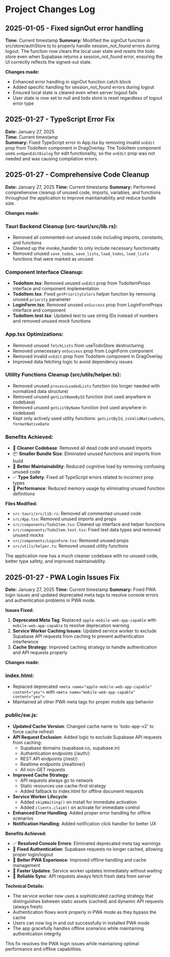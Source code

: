 # Project Changes Log

## 2025-01-05 - Fixed signOut error handling
**Time:** Current timestamp
**Summary:** Modified the signOut function in src/store/authStore.ts to properly handle session_not_found errors during logout. The function now clears the local user state and resets the todo store even when Supabase returns a session_not_found error, ensuring the UI correctly reflects the signed-out state.

**Changes made:**
- Enhanced error handling in signOut function catch block
- Added specific handling for session_not_found errors during logout
- Ensured local state is cleared even when server logout fails
- User state is now set to null and todo store is reset regardless of logout error type

## 2025-01-27 - TypeScript Error Fix
**Date:** January 27, 2025  
**Time:** Current timestamp  
**Summary:** Fixed TypeScript error in App.tsx by removing invalid `onEdit` prop from TodoItem component in DragOverlay. The TodoItem component uses `onOpenEditDialog` for edit functionality, so the `onEdit` prop was not needed and was causing compilation errors.

## 2025-01-27 - Comprehensive Code Cleanup
**Date:** January 27, 2025
**Time:** Current timestamp
**Summary:** Performed comprehensive cleanup of unused code, imports, variables, and functions throughout the application to improve maintainability and reduce bundle size.

**Changes made:**

### Tauri Backend Cleanup (src-tauri/src/lib.rs):
- Removed all commented-out unused code including imports, constants, and functions
- Cleaned up the invoke_handler to only include necessary functionality
- Removed unused `save_todos`, `save_lists`, `load_todos`, `load_lists` functions that were marked as unused

### Component Interface Cleanup:
- **TodoItem.tsx**: Removed unused `onEdit` prop from TodoItemProps interface and component implementation
- **TodoItem.tsx**: Fixed `getPriorityColors` helper function by removing unused `priority` parameter
- **LoginForm.tsx**: Removed unused `onSuccess` prop from LoginFormProps interface and component
- **TodoItem.test.tsx**: Updated test to use string IDs instead of numbers and removed unused mock functions

### App.tsx Optimizations:
- Removed unused `fetchLists` from useTodoStore destructuring 
- Removed unnecessary `onSuccess` prop from LoginForm component
- Removed invalid `onEdit` prop from TodoItem component in DragOverlay
- Improved data fetching logic to avoid dependency issues

### Utility Functions Cleanup (src/utils/helper.ts):
- Removed unused `processLoadedLists` function (no longer needed with normalized data structure)
- Removed unused `getListNameById` function (not used anywhere in codebase)
- Removed unused `getListByName` function (not used anywhere in codebase)
- Kept only actively used utility functions: `getListById`, `isValidNativeDate`, `formatNativeDate`

### Benefits Achieved:
- 🧹 **Cleaner Codebase**: Removed all dead code and unused imports
- 📦 **Smaller Bundle Size**: Eliminated unused functions and imports from build
- 🔧 **Better Maintainability**: Reduced cognitive load by removing confusing unused code
- ✅ **Type Safety**: Fixed all TypeScript errors related to incorrect prop types
- 🚀 **Performance**: Reduced memory usage by eliminating unused function definitions

**Files Modified:**
- `src-tauri/src/lib.rs`: Removed all commented unused code
- `src/App.tsx`: Removed unused imports and props
- `src/components/TodoItem.tsx`: Cleaned up interface and helper functions
- `src/components/TodoItem.test.tsx`: Fixed test data types and removed unused mocks
- `src/components/LoginForm.tsx`: Removed unused props
- `src/utils/helper.ts`: Removed unused utility functions

The application now has a much cleaner codebase with no unused code, better type safety, and improved maintainability.

## 2025-01-27 - PWA Login Issues Fix
**Date:** January 27, 2025
**Time:** Current timestamp
**Summary:** Fixed PWA login issues and updated deprecated meta tags to resolve console errors and authentication problems in PWA mode.

**Issues Fixed:**
1. **Deprecated Meta Tag**: Replaced `apple-mobile-web-app-capable` with `mobile-web-app-capable` to resolve deprecation warning
2. **Service Worker Caching Issues**: Updated service worker to exclude Supabase API requests from caching to prevent authentication interference
3. **Cache Strategy**: Improved caching strategy to handle authentication and API requests properly

**Changes made:**

### index.html:
- Replaced deprecated `<meta name="apple-mobile-web-app-capable" content="yes">` with `<meta name="mobile-web-app-capable" content="yes">`
- Maintained all other PWA meta tags for proper mobile app behavior

### public/sw.js:
- **Updated Cache Version**: Changed cache name to 'todo-app-v2' to force cache refresh
- **API Request Exclusion**: Added logic to exclude Supabase API requests from caching:
  - Supabase domains (supabase.co, supabase.in)
  - Authentication endpoints (/auth/)
  - REST API endpoints (/rest/)
  - Realtime endpoints (/realtime/)
  - All non-GET requests
- **Improved Cache Strategy**: 
  - API requests always go to network
  - Static resources use cache-first strategy
  - Added fallback to index.html for offline document requests
- **Service Worker Lifecycle**: 
  - Added `skipWaiting()` on install for immediate activation
  - Added `clients.claim()` on activate for immediate control
- **Enhanced Error Handling**: Added proper error handling for offline scenarios
- **Notification Handling**: Added notification click handler for better UX

**Benefits Achieved:**
- ✅ **Resolved Console Errors**: Eliminated deprecated meta tag warnings
- 🔐 **Fixed Authentication**: Supabase requests no longer cached, allowing proper login/logout
- 📱 **Better PWA Experience**: Improved offline handling and cache management
- 🚀 **Faster Updates**: Service worker updates immediately without waiting
- 🔄 **Reliable Sync**: API requests always fetch fresh data from server

**Technical Details:**
- The service worker now uses a sophisticated caching strategy that distinguishes between static assets (cached) and dynamic API requests (always fresh)
- Authentication flows work properly in PWA mode as they bypass the cache
- Users can now log in and out successfully in installed PWA mode
- The app gracefully handles offline scenarios while maintaining authentication integrity

This fix resolves the PWA login issues while maintaining optimal performance and offline capabilities.